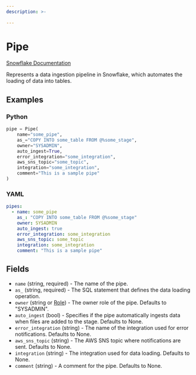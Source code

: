 ```yaml
---
description: >-
  
---
```


# Pipe

[Snowflake Documentation](https://docs.snowflake.com/en/sql-reference/sql/create-pipe)

Represents a data ingestion pipeline in Snowflake, which automates the loading of data into tables.


## Examples

### Python

```python
pipe = Pipe(
    name="some_pipe",
    as_="COPY INTO some_table FROM @%some_stage",
    owner="SYSADMIN",
    auto_ingest=True,
    error_integration="some_integration",
    aws_sns_topic="some_topic",
    integration="some_integration",
    comment="This is a sample pipe"
)
```


### YAML

```yaml
pipes:
  - name: some_pipe
    as_: "COPY INTO some_table FROM @%some_stage"
    owner: SYSADMIN
    auto_ingest: true
    error_integration: some_integration
    aws_sns_topic: some_topic
    integration: some_integration
    comment: "This is a sample pipe"
```


## Fields

* `name` (string, required) - The name of the pipe.
* `as_` (string, required) - The SQL statement that defines the data loading operation.
* `owner` (string or [Role](role.md)) - The owner role of the pipe. Defaults to "SYSADMIN".
* `auto_ingest` (bool) - Specifies if the pipe automatically ingests data when files are added to the stage. Defaults to None.
* `error_integration` (string) - The name of the integration used for error notifications. Defaults to None.
* `aws_sns_topic` (string) - The AWS SNS topic where notifications are sent. Defaults to None.
* `integration` (string) - The integration used for data loading. Defaults to None.
* `comment` (string) - A comment for the pipe. Defaults to None.


